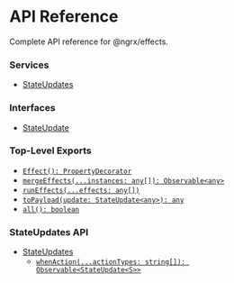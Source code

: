 # API Reference

Complete API reference for @ngrx/effects.

### Services
* [StateUpdates](state_updates.md)

### Interfaces
* [StateUpdate](state_update.md)

### Top-Level Exports
* [`Effect(): PropertyDecorator`](effect.md)
* [`mergeEffects(...instances: any[]): Observable<any>`](merge_effects.md)
* [`runEffects(...effects: any[])`](run_effects.md)
* [`toPayload(update: StateUpdate<any>): any`](to_payload.md)
* [`all(): boolean`](all.md)

### StateUpdates API
* [StateUpdates](state_updates.md)
    * [`whenAction(...actionTypes: string[]): Observable<StateUpdate<S>>`](state_updates.md#whenaction)